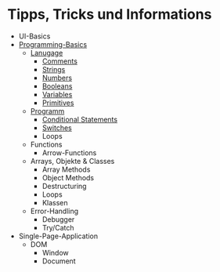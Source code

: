 # Tipps, Tricks und Informations

  * UI-Basics
  * [Programming-Basics](https://github.com/FbW47-2/help-and-reference/tree/feature/book/2_pb)
    + [Lanugage](https://github.com/FbW47-2/help-and-reference/tree/feature/book/2_pb/1_language)
      - [Comments](https://github.com/FbW47-2/help-and-reference/blob/feature/book/2_pb/1_language/1_comments.md)
      - [Strings](https://github.com/FbW47-2/help-and-reference/blob/feature/book/2_pb/1_language/2_strings.md)
      - [Numbers](https://github.com/FbW47-2/help-and-reference/blob/feature/book/2_pb/1_language/3_numbers.md)
      - [Booleans](https://github.com/FbW47-2/help-and-reference/blob/feature/book/2_pb/1_language/4_booleans.md)
      - [Variables](https://github.com/FbW47-2/help-and-reference/blob/feature/book/2_pb/1_language/5_variables.md)
      - [Primitives](https://github.com/FbW47-2/help-and-reference/blob/feature/book/2_pb/1_language/6_primitives.md)
    + [Programm](https://github.com/FbW47-2/help-and-reference/tree/feature/book/2_pb/2_program)
      - [Conditional Statements](https://github.com/FbW47-2/help-and-reference/blob/feature/book/2_pb/2_program/1_conditional_statements.md)
      - [Switches](https://github.com/FbW47-2/help-and-reference/blob/feature/book/2_pb/2_program/2_switches.md)
      - Loops
    + Functions
      - Arrow-Functions
    + Arrays, Objekte & Classes
      - Array Methods
      - Object Methods
      - Destructuring
      - Loops
      - Klassen
    + Error-Handling
      - Debugger
      - Try/Catch
  * Single-Page-Application
    + DOM
      - Window
      - Document
